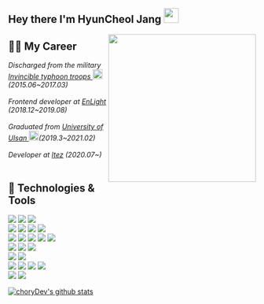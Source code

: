 <h2> Hey there I'm HyunCheol Jang <img src="https://raw.githubusercontent.com/MartinHeinz/MartinHeinz/master/wave.gif" width="30px"></h2>
<img align='right' src="https://media1.giphy.com/media/LmNwrBhejkK9EFP504/200.gif" width="300">

## 👨‍💻 My Career
<p><em>
Discharged from the military <a href="https://namu.wiki/w/%EC%A0%9C28%EB%B3%B4%EB%B3%91%EC%82%AC%EB%8B%A8">Invincible typhoon troops </a>
  <img src="https://w.namu.la/s/c2ec55bc79635b39d81ac82c55fac8f3a91840fbb04915cdf33a95b8eeb7087e01919587a3bd501ac1f99fa21e0738a9a03fa2fdd90c8f4ae30185cd5d996f36412d1a77bb09e7c0a54a5b0a3991c5ec1570de6667f0bb28041ddf2bf543666b" width="20">(2015.06~2017.03)</br></br>
Frontend developer at <a href="">EnLight </a>(2018.12~2019.08)</br></br>
Graduated from <a href="https://ulms.ulsan.ac.kr/">University of Ulsan </a><img src="https://upload.wikimedia.org/wikipedia/en/6/6c/University_of_Ulsan_Seal.jpg" width="20">(2019.3~2021.02)</br></br>
Developer at <a href="">Itez</a> (2020.07~)</br></br>
</em></p>

## 🔧 Technologies & Tools
![](https://img.shields.io/badge/Language-JavaScript-informational?style=flat&logo=javascript&logoColor=white&color=2bbc8a)
![](https://img.shields.io/badge/Language-TypeScript-informational?style=flat&logo=typeScript&logoColor=white&color=2bbc8a)
![](https://img.shields.io/badge/Language-Python-informational?style=flat&logo=python&logoColor=white&color=2bbc8a)
</br>
![](https://img.shields.io/badge/OS-Linux-informational?style=flat&logo=linux&logoColor=white&color=2bbc8a)
![](https://img.shields.io/badge/Editor-VisualCode-informational?style=flat&logo=visual-code&logoColor=white&color=2bbc8a)
![](https://img.shields.io/badge/Editor-Pycharm-informational?style=flat&logo=pycharm&logoColor=white&color=2bbc8a)
![](https://img.shields.io/badge/-Git-informational?style=flat&logo=git&logoColor=white&color=2bbc8a)
</br>
![](https://img.shields.io/badge/Code-React-informational?style=flat&logo=react&logoColor=white&color=2bbc8a)
![](https://img.shields.io/badge/Code-Redux-informational?style=flat&logo=redux&logoColor=white&color=2bbc8a)
![](https://img.shields.io/badge/Code-Nextjs-informational?style=flat&logo=next.js&logoColor=white&color=2bbc8a)
![](https://img.shields.io/badge/Code-GraphQL-informational?style=flat&logo=graphql&logoColor=white&color=2bbc8a)
![](https://img.shields.io/badge/Code-Apollo-informational?style=flat&logo=apollo-graphql&logoColor=white&color=2bbc8a)
</br>
![](https://img.shields.io/badge/Code-StyledComponents-informational?style=flat&logo=styled-components&logoColor=white&color=2bbc8a)
![](https://img.shields.io/badge/Code-Sass-informational?style=flat&logo=sass&logoColor=white&color=2bbc8a)
![](https://img.shields.io/badge/Code-Tailwind-informational?style=flat&logo=tailwind&logoColor=white&color=2bbc8a)
</br>
![](https://img.shields.io/badge/Code-AndroidStudio-informational?style=flat&logo=android-studio&logoColor=white&color=2bbc8a)
![](https://img.shields.io/badge/Code-Firebase-informational?style=flat&logo=firebase&logoColor=white&color=2bbc8a)
</br>
![](https://img.shields.io/badge/Code-Keras-informational?style=flat&logo=keras&logoColor=white&color=2bbc8a)
![](https://img.shields.io/badge/Code-Gensim-informational?style=flat&logo=gensim&logoColor=white&color=2bbc8a)
![](https://img.shields.io/badge/Code-BeautifulSoup-informational?style=flat&logo=beautifulsoup&logoColor=white&color=2bbc8a)
![](https://img.shields.io/badge/Code-Flask-informational?style=flat&logo=flask&logoColor=white&color=2bbc8a)
</br>
![](https://img.shields.io/badge/DB-Oracle-informational?style=flat&logo=oracle&logoColor=white&color=2bbc8a)
![](https://img.shields.io/badge/DB-MySql-informational?style=flat&logo=mysql&logoColor=white&color=2bbc8a)

[![choryDev's github stats](https://github-readme-stats.vercel.app/api?username=choryDev)](https://github.com/choryDev/github-readme-stats)
